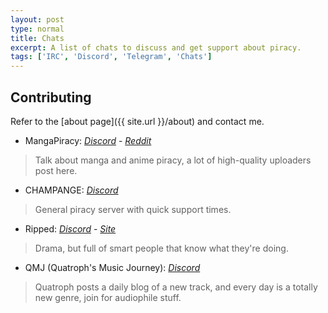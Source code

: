 ```yaml
---
layout: post
type: normal
title: Chats
excerpt: A list of chats to discuss and get support about piracy.
tags: ['IRC', 'Discord', 'Telegram', 'Chats']
---
```

## Contributing
Refer to the [about page]({{ site.url }}/about) and contact me.

- MangaPiracy: *[Discord](https://discord.gg/ZgMtAyxFSU)* - *[Reddit](https:reddit.com/r/mangapiracy)* 
>Talk about manga and anime piracy, a lot of high-quality uploaders post here.

- CHAMPANGE: *[Discord](https://discord.gg/38G68UfhPp)*
>General piracy server with quick support times.

- Ripped: *[Discord](https://discord.gg/VGVqWrPgcU)* - *[Site](https://ripped.guide)*
>Drama, but full of smart people that know what they're doing.

- QMJ (Quatroph's Music Journey): *[Discord](https://discord.gg/ejsrADZfRZ)*
>Quatroph posts a daily blog of a new track, and every day is a totally new genre, join for audiophile stuff.